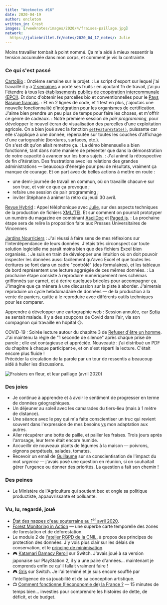 ```yaml
---
title: "Weeknotes #16"
date: 2020-04-19
author: oncletom
written_in: Crest
images: [/weeknotes/images/2020/4/fraises-paillage.jpg]
network:
  https://juliebrillet.fr/notes/2020_04_17_notes/: Julie
---
```


Moins travailler tombait à point nommé. Ça m'a aidé à mieux
ressentir la tension accumulée dans mon corps,
et comment je vis la contrainte.

<!--more-->

### Ce qui s'est passé

[CartoBio]
: Onzième semaine sur le projet.
: Le script d'export sur lequel j'ai travaillé il y a [2 semaines](/weeknotes/14/)
  a porté ses fruits : en ajoutant 1h de travail, j'ai pu l'étendre à tous
  les [établissements publics de coopération intercommunale (EPCI)](https://fr.wikipedia.org/wiki/%C3%89tablissement_public_de_coop%C3%A9ration_intercommunale).
  Et donc d'obtenir les parcelles bio et conventionnelles pour le [Pays Basque français](https://www.insee.fr/fr/statistiques/2011101?geo=EPCI-200067106).
: Et en 2 lignes de code, et 1 test en plus, j'ajoutais une nouvelle fonctionnalité
  d'intégration pour les organismes de certification.<br>
  J'aime bien prendre un peu plus de temps pour faire les choses,
  et m'offrir ce genre de cadeaux.
: Notre première session de _pair programming_, pour développer le nouvel
  écran de visualisation des parcelles d'une exploitation agricole.
  On a bien joué avec la fonction [`setFeatureState()`](https://docs.mapbox.com/mapbox-gl-js/api/#map#setfeaturestate),
  puissante car elle s'applique à une donnée, répercutée sur toutes les couches d'affichage d'une cartographie (bordures, surfaces, etc.).<br>
  On s'est dit qu'on allait remettre ça.
: La démo bimensuelle a bien fonctionné, tant dans notre manière de présenter que dans
  la démonstration de notre capacité à avancer sur les bons sujets.
: J'ai animé la rétrospective de fin d'itération. Des frustrations avec les relations
  des grandes administrations — beaucoup d'énergie pour peu de résultats, vraiment ça manque de courage.
  Et on part avec de belles actions à mettre en route :
  - une demi-journée de travail en commun, où on travaille chacun·e sur son truc,
    et voir ce que ça provoque ;
  - refaire une session de pair programming ;
  - inviter Stéphane à animer la rétro du jeudi 30 avril.



[Revue Hybrid]
: Appel téléphonique avec [Julie], sur des aspects techniques de la production
  de fichiers [XML/TEI](https://tei-openedition.readthedocs.io/fr/).
  Et sur comment on pourrait prototyper un numéro du magazine en combinant
  [AsciiDoc](https://asciidoctor.org/) et [Paged.js](https://www.pagedjs.org/).
: La prochaine étape sera de relire la proposition faite aux Presses Universitaires de Vincennes

[Jardins Nourriciers]
: J'ai réussi à faire sens de mes réflexions sur l'interdépendance de leurs données.
  J'étais très circonspect car toute solution logicielle me paraît moins bien
  que des fichiers Excel bien organisés.
: Je suis en train de développer une intuition où on doit pouvoir inspecter les données
  aussi facilement qu'avec Excel et que toutes les écritures se font dans un
  cadre "contrôlé" (des formulaires), et les tableaux de bord représentent
  une lecture aggrégée de ces mêmes données.
: La prochaine étape consiste à reproduire numériquement mes schémas griffonnés
  sur carnet, et à écrire quelques bricoles pour accompagner ça.
  J'imagine que ça mènera à une discussion sur la piste à aborder.
  J'aimerais reproduire un cycle hebdomadaire de données — de la production à la vente de paniers,
  quitte à le reproduire avec différents outils techniques pour les comparer.

Apprendre à développer une cartographie web
: Session annulée, car [Sofia] se sentait malade.
  Il y a des soupçons de Covid dans l'air, via son compagnon
  qui travaille en hôpital 😢.

COVID-19
: Soirée lecture autour du chapitre 3 de [Refuser d'être un homme](https://www.syllepse.net/refuser-d-etre-un-homme-_r_62_i_567.html).
  J'ai maintenu la règle de "1 seconde de silence" après chaque prise de parole ; elle est contagieuse et appréciée.
  Nouveauté : j'ai distribué un PDF du chapitre à chaque participant·e, et on s'est réparti
  la lecture. C'était encore plus fluide !<br>
  Précéder la circulation de la parole par un tour de ressentis a beaucoup aidé
  à huiler les discussions.


![](/weeknotes/images/2020/4/fraises-paillage.jpg "Fraisiers en fleur, et leur paillage (avril 2020)")

### Des joies

- Je continue à apprendre et à avoir le sentiment de progresser
  en terme de données géographiques.
- Un déjeuner au soleil avec les camarades du tiers-lieu (mais à 1 mètre de distance).
- Une séance avec le psy qui m'a faite conscientiser un truc qui revient
  souvent dans l'expression de mes besoins <abbr title="versus">vs</abbr>
  mon adaptation aux autres.
- Aller récupérer une botte de paille, et pailler les fraises.
  Trois jours après l'arrosage, leur terre était encore humide.
- Accueillir de nouveaux plants de légumes à la maison — poivrons,
  oignons perpétuels, salades, tomates.
- Recevoir un email de [Guillaume] sur sa conscientisation de l'impact
  du mot _urgence_ — j'avais posé une question en réunion,
  si on souhaitait gérer l'urgence ou donner des priorités.
  La question a fait son chemin !


### Des peines

- Le Ministère de l'Agriculture qui soutient bec et ongle sa politique
  productiste, appauvrissante et polluante.


### Vu, lu, regardé, joué

- [État des nappes d'eau souterraine au 1<sup>er</sup> avril 2020](https://www.brgm.fr/publication-presse/etat-nappes-eau-souterraine-1er-avril-2020).
- [Forest Monitoring in Action](https://www.globalforestwatch.org/) —
  une superbe carte temporelle des zones de forestation et de déforestation.
- Le module 2 de [l'atelier RGPD de la CNIL](https://atelier-rgpd.cnil.fr/),
  à propos des principes de protection des données. J'y vois plus clair
  sur les délais de conservation, et le [principe de minimisation](https://www.cnil.fr/fr/reglement-europeen-protection-donnees/chapitre2#Article5).
- 🎮 [Katamari Damacy Reroll](https://fr.wikipedia.org/wiki/Katamari_Damacy) sur Switch.
  J'avais joué à sa version japonaise sur PlayStation 2, il y a une paire d'années… maintenant
  je comprends enfin ce qu'il fallait vraiment faire !
- 🎮 [Gris](https://devolverdigital.com/games/gris) sur Switch.
  Je l'ai terminé et je suis encore soufflé par l'intelligence
  de sa jouabilité et de sa conception artistique.
- 📺 [Comment fonctionne (l'écononomie de) la France ?](https://www.youtube.com/watch?v=nN0dAUdL0I4) —
  15 minutes de temps bien… investies pour comprendre les histoires de dette, de déficit, et
  de budget.


[détour.studio]: /
[Stylo]: https://github.com/EcrituresNumeriques/stylo
[Jardins Nourriciers]: https://www.lesjardinsnourriciers.com/
[CartoBio]: http://cartobio.org/
[Revue Hybrid]: https://www.puv-editions.fr/collections/hybrid.html

[Sofia]: https://twitter.com/sofiaboulaarab
[Julie]: https://julie-blanc.fr/
[Anne-Sophie]: https://hello-bokeh.fr
[Noémie]: https://noemiegirard.co
[Antoine]: https://www.quaternum.net/
[Guillaume]: https://www.yuzutech.fr/

[VSCode Live Share]: https://marketplace.visualstudio.com/items?itemName=MS-vsliveshare.vsliveshare-pack
